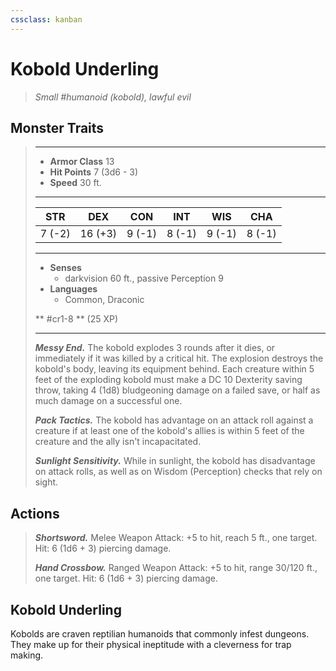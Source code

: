 ```yaml
---
cssclass: kanban
---
```


# Kobold Underling
>*Small #humanoid (kobold), lawful evil*
## Monster Traits
>___
>- **Armor Class** 13
>- **Hit Points** 7 (3d6 - 3)
>- **Speed** 30 ft.
>___
>|STR|DEX|CON|INT|WIS|CHA|
>|:---:|:---:|:---:|:---:|:---:|:---:|
>|7 (-2)|16 (+3)|9 (-1)|8 (-1)|9 (-1)|8 (-1)|
>___
>- **Senses**
>	 - darkvision 60 ft., passive Perception 9
>- **Languages**
>	 - Common, Draconic
>
> ** #cr1-8 ** (25 XP)
>___
>***Messy End.*** The kobold explodes 3 rounds after it dies, or immediately if it was killed by a critical hit. The explosion destroys the kobold's body, leaving its equipment behind. Each creature within 5 feet of the exploding kobold must make a DC 10 Dexterity saving throw, taking 4 (1d8) bludgeoning damage on a failed save, or half as much damage on a successful one.  
>
>***Pack Tactics.*** The kobold has advantage on an attack roll against a creature if at least one of the kobold's allies is within 5 feet of the creature and the ally isn't incapacitated.  
>
>***Sunlight Sensitivity.*** While in sunlight, the kobold has disadvantage on attack rolls, as well as on Wisdom (Perception) checks that rely on sight.  
>
## Actions
>***Shortsword.*** Melee Weapon Attack: +5 to hit, reach 5 ft., one target. Hit: 6 (1d6 + 3) piercing damage.  
>
>***Hand Crossbow.*** Ranged Weapon Attack: +5 to hit, range 30/120 ft., one target. Hit: 6 (1d6 + 3) piercing damage.
## Kobold Underling
Kobolds are craven reptilian humanoids that commonly infest dungeons. They make up for their physical ineptitude with a cleverness for trap making.